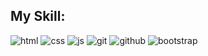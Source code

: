 <div>
  <h2>My Skill:</h2>
  
  ![html](	https://img.shields.io/badge/HTML5-E34F26?style=for-the-badge&logo=html5&logoColor=white)
  ![css](https://img.shields.io/badge/CSS3-1572B6?style=for-the-badge&logo=css3&logoColor=white)
  ![js](https://img.shields.io/badge/JavaScript-323330?style=for-the-badge&logo=javascript&logoColor=F7DF1E)
  ![git](https://img.shields.io/badge/GIT-E44C30?style=for-the-badge&logo=git&logoColor=white)
  ![github](https://img.shields.io/badge/Github-grey?style=for-the-badge&logo=github)
  ![bootstrap](https://img.shields.io/badge/Bootstrap-563D7C?style=for-the-badge&logo=bootstrap&logoColor=white)
</div>

<div>
<!--   <h2>My Stats:</h2> -->
<!--   <img src="https://github-readme-stats.vercel.app/api?username=Yasharmohamadi&show_icons=true&theme=dark" width="350px" /> -->
</div>

